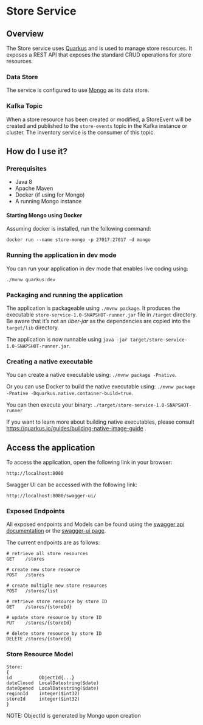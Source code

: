 # Store Service

## Overview

The Store service uses [Quarkus](https://quarkus.io) and is used to manage store resources. It exposes a REST API that exposes the standard CRUD operations for store resources.

### Data Store

The service is configured to use [Mongo](https://www.mongodb.com/) as its data store.

### Kafka Topic

When a store resource has been created or modified, a StoreEvent will be created and published to the `store-events` topic in the Kafka instance or cluster.  The inventory service is the consumer of this topic.

## How do I use it?

### Prerequisites

* Java 8
* Apache Maven
* Docker (if using for Mongo)
* A running Mongo instance

#### Starting Mongo using Docker

Assuming docker is installed, run the following command:
```
docker run --name store-mongo -p 27017:27017 -d mongo
```

### Running the application in dev mode

You can run your application in dev mode that enables live coding using:
```
./mvnw quarkus:dev
```

### Packaging and running the application

The application is packageable using `./mvnw package`.
It produces the executable `store-service-1.0-SNAPSHOT-runner.jar` file in `/target` directory.
Be aware that it’s not an _über-jar_ as the dependencies are copied into the `target/lib` directory.

The application is now runnable using `java -jar target/store-service-1.0-SNAPSHOT-runner.jar`.

### Creating a native executable

You can create a native executable using: `./mvnw package -Pnative`.

Or you can use Docker to build the native executable using: `./mvnw package -Pnative -Dquarkus.native.container-build=true`.

You can then execute your binary: `./target/store-service-1.0-SNAPSHOT-runner`

If you want to learn more about building native executables, please consult https://quarkus.io/guides/building-native-image-guide .

## Access the application

To access the application, open the following link in your browser:

`http://localhost:8080`

Swagger UI can be accessed with the following link:

`http://localhost:8080/swagger-ui/`

### Exposed Endpoints

All exposed endpoints and Models can be found using the [swagger api documentation](http://localhost:8080/openapi) or the [swagger-ui page](http://localhost:8080/swagger-ui/).

The current endpoints are as follows:
```
# retrieve all store resources
GET    /stores

# create new store resource
POST   /stores

# create multiple new store resources
POST   /stores/list

# retrieve store resource by store ID
GET    /stores/{storeId}

# update store resource by store ID
PUT    /stores/{storeId}

# delete store resource by store ID
DELETE /stores/{storeId}

```

### Store Resource Model
```
Store:
{
id          ObjectId{...}
dateClosed  LocalDatestring($date)
dateOpened  LocalDatestring($date)
regionId    integer($int32)
storeId     integer($int32)
}
```

NOTE: ObjectId is generated by Mongo upon creation

